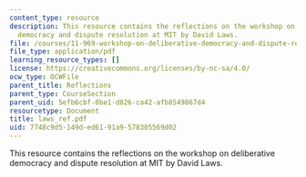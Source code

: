 ```yaml
---
content_type: resource
description: This resource contains the reflections on the workshop on deliberative
  democracy and dispute resolution at MIT by David Laws.
file: /courses/11-969-workshop-on-deliberative-democracy-and-dispute-resolution-summer-2005/7748c9d5149ded6191a9578305569d02_laws_ref.pdf
file_type: application/pdf
learning_resource_types: []
license: https://creativecommons.org/licenses/by-nc-sa/4.0/
ocw_type: OCWFile
parent_title: Reflections
parent_type: CourseSection
parent_uid: 5efb6cbf-8be1-d826-ca42-afb8549867d4
resourcetype: Document
title: laws_ref.pdf
uid: 7748c9d5-149d-ed61-91a9-578305569d02
---
```

This resource contains the reflections on the workshop on deliberative democracy and dispute resolution at MIT by David Laws.